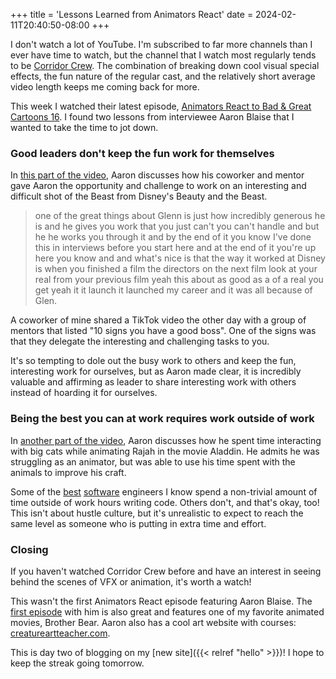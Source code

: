 +++
title = 'Lessons Learned from Animators React'
date = 2024-02-11T20:40:50-08:00
+++

I don't watch a lot of YouTube. I'm subscribed to far more channels than I ever have time to watch, but the channel that I watch most regularly tends to be [Corridor Crew](https://www.youtube.com/@CorridorCrew). The combination of breaking down cool visual special effects, the fun nature of the regular cast, and the relatively short average video length keeps me coming back for more.

This week I watched their latest episode, [Animators React to Bad & Great Cartoons 16](https://www.youtube.com/watch?v=wa9hD-W8nn8). I found two lessons from interviewee Aaron Blaise that I wanted to take the time to jot down.

### Good leaders don't keep the fun work for themselves

In [this part of the video](https://youtu.be/wa9hD-W8nn8?feature=shared&t=349), Aaron discusses how his coworker and mentor gave Aaron the opportunity and challenge to work on an interesting and difficult shot of the Beast from Disney's Beauty and the Beast.

> one of the great things about Glenn is just how incredibly generous he is and he gives you work that you just can't you can't handle and but he he works you through it and by the end of it you know I've done this in interviews before you start here and at the end of it you're up here you know and and what's nice is that the way it worked at Disney is when you finished a film the directors on the next film look at your real from your previous film yeah this about as good as a of a real you get yeah it it launch it launched my career and it was all because of Glen.

A coworker of mine shared a TikTok video the other day with a group of mentors that listed "10 signs you have a good boss". One of the signs was that they delegate the interesting and challenging tasks to you.

It's so tempting to dole out the busy work to others and keep the fun, interesting work for ourselves, but as Aaron made clear, it is incredibly valuable and affirming as leader to share interesting work with others instead of hoarding it for ourselves.

### Being the best you can at work requires work outside of work

In [another part of the video](https://youtu.be/wa9hD-W8nn8?feature=shared&t=471), Aaron discusses how he spent time interacting with big cats while animating Rajah in the movie Aladdin. He admits he was struggling as an animator, but was able to use his time spent with the animals to improve his craft.

Some of the [best](https://www.twitch.tv/kitokeboo) [software](https://centsper.com/) engineers I know spend a non-trivial amount of time outside of work hours writing code. Others don't, and that's okay, too! This isn't about hustle culture, but it's unrealistic to expect to reach the same level as someone who is putting in extra time and effort.

### Closing

If you haven't watched Corridor Crew before and have an interest in seeing behind the scenes of VFX or animation, it's worth a watch!

This wasn't the first Animators React episode featuring Aaron Blaise. The [first episode](https://www.youtube.com/watch?v=s3i7uFeZwCA) with him is also great and features one of my favorite animated movies, Brother Bear. Aaron also has a cool art website with courses: [creatureartteacher.com](https://creatureartteacher.com/).

This is day two of blogging on my [new site]({{< relref "hello" >}})! I hope to keep the streak going tomorrow.
